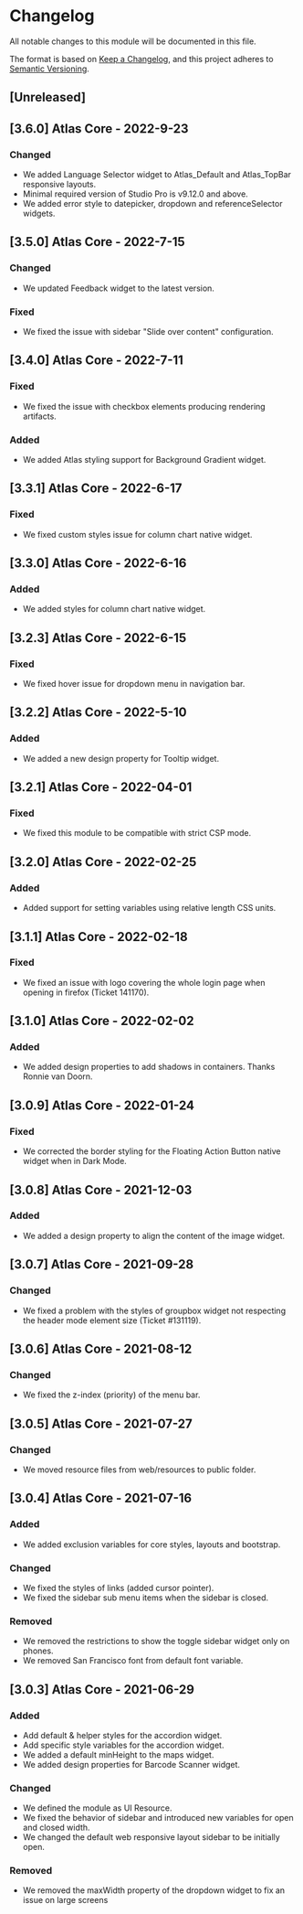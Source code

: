 # Changelog

All notable changes to this module will be documented in this file.

The format is based on [Keep a Changelog](https://keepachangelog.com/en/1.0.0/), and this project adheres to [Semantic Versioning](https://semver.org/spec/v2.0.0.html).

## [Unreleased]

## [3.6.0] Atlas Core - 2022-9-23

### Changed

-   We added Language Selector widget to Atlas_Default and Atlas_TopBar responsive layouts.
-   Minimal required version of Studio Pro is v9.12.0 and above.
-   We added error style to datepicker, dropdown and referenceSelector widgets.

## [3.5.0] Atlas Core - 2022-7-15

### Changed

-   We updated Feedback widget to the latest version.

### Fixed

-   We fixed the issue with sidebar "Slide over content" configuration.

## [3.4.0] Atlas Core - 2022-7-11

### Fixed

-   We fixed the issue with checkbox elements producing rendering artifacts.

### Added

-   We added Atlas styling support for Background Gradient widget.

## [3.3.1] Atlas Core - 2022-6-17

### Fixed

-   We fixed custom styles issue for column chart native widget.

## [3.3.0] Atlas Core - 2022-6-16

### Added

-   We added styles for column chart native widget.

## [3.2.3] Atlas Core - 2022-6-15

### Fixed

-   We fixed hover issue for dropdown menu in navigation bar.

## [3.2.2] Atlas Core - 2022-5-10

### Added

-   We added a new design property for Tooltip widget.

## [3.2.1] Atlas Core - 2022-04-01

### Fixed

-   We fixed this module to be compatible with strict CSP mode.

## [3.2.0] Atlas Core - 2022-02-25

### Added

-   Added support for setting variables using relative length CSS units.

## [3.1.1] Atlas Core - 2022-02-18

### Fixed

-   We fixed an issue with logo covering the whole login page when opening in firefox (Ticket 141170).

## [3.1.0] Atlas Core - 2022-02-02

### Added

-   We added design properties to add shadows in containers. Thanks Ronnie van Doorn.

## [3.0.9] Atlas Core - 2022-01-24

### Fixed

-   We corrected the border styling for the Floating Action Button native widget when in Dark Mode.

## [3.0.8] Atlas Core - 2021-12-03

### Added

-   We added a design property to align the content of the image widget.

## [3.0.7] Atlas Core - 2021-09-28

### Changed

-   We fixed a problem with the styles of groupbox widget not respecting the header mode element size (Ticket #131119).

## [3.0.6] Atlas Core - 2021-08-12

### Changed

-   We fixed the z-index (priority) of the menu bar.

## [3.0.5] Atlas Core - 2021-07-27

### Changed

-   We moved resource files from web/resources to public folder.

## [3.0.4] Atlas Core - 2021-07-16

### Added

-   We added exclusion variables for core styles, layouts and bootstrap.

### Changed

-   We fixed the styles of links (added cursor pointer).
-   We fixed the sidebar sub menu items when the sidebar is closed.

### Removed

-   We removed the restrictions to show the toggle sidebar widget only on phones.
-   We removed San Francisco font from default font variable.

## [3.0.3] Atlas Core - 2021-06-29

### Added

-   Add default & helper styles for the accordion widget.
-   Add specific style variables for the accordion widget.
-   We added a default minHeight to the maps widget.
-   We added design properties for Barcode Scanner widget.

### Changed

-   We defined the module as UI Resource.
-   We fixed the behavior of sidebar and introduced new variables for open and closed width.
-   We changed the default web responsive layout sidebar to be initially open.

### Removed

-   We removed the maxWidth property of the dropdown widget to fix an issue on large screens
